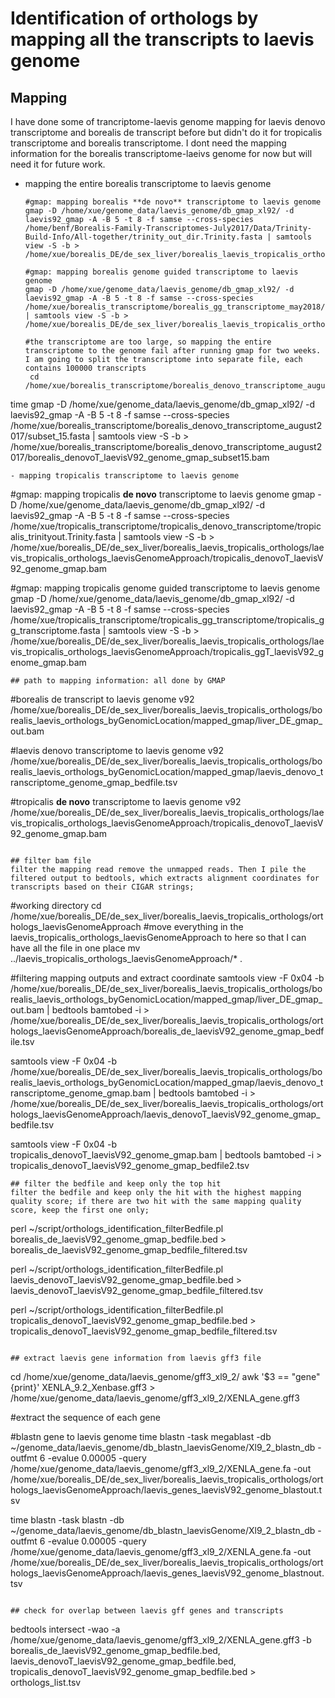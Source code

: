 # Identification of orthologs by mapping all the transcripts to laevis genome
## Mapping
I have done some of trancriptome-laevis genome mapping for laevis denovo transcriptome and borealis de transcript before but didn't do it for tropicalis transcriptome and borealis transcriptome. I dont need the mapping information for the borealis transcriptome-laeivs genome for now but will need it for future work.  
- mapping the entire borealis transcriptome to laevis genome
  ```
  #gmap: mapping borealis **de novo** transcriptome to laevis genome
  gmap -D /home/xue/genome_data/laevis_genome/db_gmap_xl92/ -d laevis92_gmap -A -B 5 -t 8 -f samse --cross-species /home/benf/Borealis-Family-Transcriptomes-July2017/Data/Trinity-Build-Info/All-together/trinity_out_dir.Trinity.fasta | samtools view -S -b > /home/xue/borealis_DE/de_sex_liver/borealis_laevis_tropicalis_orthologs/borealis_laevis_orthologs_laevisGenomeApproach/borealis_denovoT_laevisV92_genome_gmap.bam

  #gmap: mapping borealis genome guided transcriptome to laevis genome
  gmap -D /home/xue/genome_data/laevis_genome/db_gmap_xl92/ -d laevis92_gmap -A -B 5 -t 8 -f samse --cross-species /home/xue/borealis_transcriptome/borealis_gg_transcriptome_may2018/borealis_ggT_trinityOut.fasta | samtools view -S -b > /home/xue/borealis_DE/de_sex_liver/borealis_laevis_tropicalis_orthologs/borealis_laevis_orthologs_laevisGenomeApproach/borealis_ggT_laevisV92_genome_gmap.bam
  
  #the transcriptome are too large, so mapping the entire transcriptome to the genome fail after running gmap for two weeks. I am going to split the transcriptome into separate file, each contains 100000 transcripts
   cd /home/xue/borealis_transcriptome/borealis_denovo_transcriptome_august2017 
time gmap -D /home/xue/genome_data/laevis_genome/db_gmap_xl92/ -d laevis92_gmap -A -B 5 -t 8 -f samse --cross-species /home/xue/borealis_transcriptome/borealis_denovo_transcriptome_august2017/subset_15.fasta | samtools view -S -b > /home/xue/borealis_transcriptome/borealis_denovo_transcriptome_august2017/borealis_denovoT_laevisV92_genome_gmap_subset15.bam
  ```
- mapping tropicalis transcriptome to laevis genome
  ```
  #gmap: mapping tropicalis **de novo** transcriptome to laevis genome
  gmap -D /home/xue/genome_data/laevis_genome/db_gmap_xl92/ -d laevis92_gmap -A -B 5 -t 8 -f samse --cross-species /home/xue/tropicalis_transcriptome/tropicalis_denovo_transcriptome/tropicalis_trinityout.Trinity.fasta | samtools view -S -b > /home/xue/borealis_DE/de_sex_liver/borealis_laevis_tropicalis_orthologs/laevis_tropicalis_orthologs_laevisGenomeApproach/tropicalis_denovoT_laevisV92_genome_gmap.bam

  #gmap: mapping tropicalis genome guided transcriptome to laevis genome
  gmap -D /home/xue/genome_data/laevis_genome/db_gmap_xl92/ -d laevis92_gmap -A -B 5 -t 8 -f samse --cross-species /home/xue/tropicalis_transcriptome/tropicalis_gg_transcriptome/tropicalis_gg_transcriptome.fasta | samtools view -S -b > /home/xue/borealis_DE/de_sex_liver/borealis_laevis_tropicalis_orthologs/laevis_tropicalis_orthologs_laevisGenomeApproach/tropicalis_ggT_laevisV92_genome_gmap.bam
  ```
## path to mapping information: all done by GMAP
```
#borealis de transcript to laevis genome v92
/home/xue/borealis_DE/de_sex_liver/borealis_laevis_tropicalis_orthologs/borealis_laevis_orthologs_byGenomicLocation/mapped_gmap/liver_DE_gmap_out.bam

#laevis denovo transcriptome to laevis genome v92
/home/xue/borealis_DE/de_sex_liver/borealis_laevis_tropicalis_orthologs/borealis_laevis_orthologs_byGenomicLocation/mapped_gmap/laevis_denovo_transcriptome_genome_gmap_bedfile.tsv

#tropicalis **de novo** transcriptome to laevis genome v92
/home/xue/borealis_DE/de_sex_liver/borealis_laevis_tropicalis_orthologs/laevis_tropicalis_orthologs_laevisGenomeApproach/tropicalis_denovoT_laevisV92_genome_gmap.bam
```

## filter bam file
filter the mapping read remove the unmapped reads. Then I pile the filtered output to bedtools, which extracts alignment coordinates for transcripts based on their CIGAR strings;
```
#working directory
cd /home/xue/borealis_DE/de_sex_liver/borealis_laevis_tropicalis_orthologs/orthologs_laevisGenomeApproach
#move everything in the laevis_tropicalis_orthologs_laevisGenomeApproach to here so that I can have all the file in one place
mv ../laevis_tropicalis_orthologs_laevisGenomeApproach/* .

#filtering mapping outputs and extract coordinate
samtools view -F 0x04 -b /home/xue/borealis_DE/de_sex_liver/borealis_laevis_tropicalis_orthologs/borealis_laevis_orthologs_byGenomicLocation/mapped_gmap/liver_DE_gmap_out.bam | bedtools bamtobed -i > /home/xue/borealis_DE/de_sex_liver/borealis_laevis_tropicalis_orthologs/orthologs_laevisGenomeApproach/borealis_de_laevisV92_genome_gmap_bedfile.tsv

samtools view -F 0x04 -b /home/xue/borealis_DE/de_sex_liver/borealis_laevis_tropicalis_orthologs/borealis_laevis_orthologs_byGenomicLocation/mapped_gmap/laevis_denovo_transcriptome_genome_gmap.bam | bedtools bamtobed -i >  /home/xue/borealis_DE/de_sex_liver/borealis_laevis_tropicalis_orthologs/orthologs_laevisGenomeApproach/laevis_denovoT_laevisV92_genome_gmap_bedfile.tsv

samtools view -F 0x04 -b tropicalis_denovoT_laevisV92_genome_gmap.bam | bedtools bamtobed -i > tropicalis_denovoT_laevisV92_genome_gmap_bedfile2.tsv
```
## filter the bedfile and keep only the top hit
filter the bedfile and keep only the hit with the highest mapping quality score; if there are two hit with the same mapping quality score, keep the first one only;
```
perl ~/script/orthologs_identification_filterBedfile.pl borealis_de_laevisV92_genome_gmap_bedfile.bed > borealis_de_laevisV92_genome_gmap_bedfile_filtered.tsv

perl ~/script/orthologs_identification_filterBedfile.pl laevis_denovoT_laevisV92_genome_gmap_bedfile.bed > laevis_denovoT_laevisV92_genome_gmap_bedfile_filtered.tsv

perl ~/script/orthologs_identification_filterBedfile.pl tropicalis_denovoT_laevisV92_genome_gmap_bedfile.bed > tropicalis_denovoT_laevisV92_genome_gmap_bedfile_filtered.tsv
```

## extract laevis gene information from laevis gff3 file
```
cd /home/xue/genome_data/laevis_genome/gff3_xl9_2/
awk '$3 == "gene"{print}' XENLA_9.2_Xenbase.gff3 > /home/xue/genome_data/laevis_genome/gff3_xl9_2/XENLA_gene.gff3

#extract the sequence of each gene

#blastn gene to laevis genome
time blastn -task megablast -db ~/genome_data/laevis_genome/db_blastn_laevisGenome/Xl9_2_blastn_db -outfmt 6 -evalue 0.00005 -query /home/xue/genome_data/laevis_genome/gff3_xl9_2/XENLA_gene.fa -out /home/xue/borealis_DE/de_sex_liver/borealis_laevis_tropicalis_orthologs/orthologs_laevisGenomeApproach/laevis_genes_laevisV92_genome_blastout.tsv

time blastn -task blastn -db ~/genome_data/laevis_genome/db_blastn_laevisGenome/Xl9_2_blastn_db -outfmt 6 -evalue 0.00005 -query /home/xue/genome_data/laevis_genome/gff3_xl9_2/XENLA_gene.fa -out /home/xue/borealis_DE/de_sex_liver/borealis_laevis_tropicalis_orthologs/orthologs_laevisGenomeApproach/laevis_genes_laevisV92_genome_blastnout.tsv


```

## check for overlap between laevis gff genes and transcripts
```
bedtools intersect -wao -a /home/xue/genome_data/laevis_genome/gff3_xl9_2/XENLA_gene.gff3 -b borealis_de_laevisV92_genome_gmap_bedfile.bed, laevis_denovoT_laevisV92_genome_gmap_bedfile.bed, tropicalis_denovoT_laevisV92_genome_gmap_bedfile.bed > orthologs_list.tsv
```
